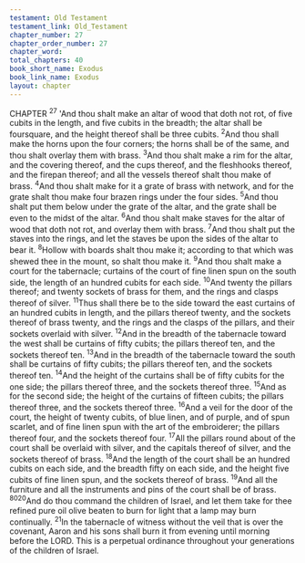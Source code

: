 ```yaml
---
testament: Old Testament
testament_link: Old_Testament
chapter_number: 27
chapter_order_number: 27
chapter_word: 
total_chapters: 40
book_short_name: Exodus
book_link_name: Exodus
layout: chapter
---
```


CHAPTER <sup>27</sup>
'And thou shalt make an altar of wood that doth not rot, of five cubits in the
length, and five cubits in the breadth; the altar shall be foursquare, and the height
thereof shall be three cubits. <sup>2</sup>And thou shall make the horns upon the four corners;
the horns shall be of the same, and thou shalt overlay them with brass. <sup>3</sup>And thou
shalt make a rim for the altar, and the covering thereof, and the cups thereof, and the
flesh­hooks thereof, and the fire­pan thereof; and all the vessels thereof shalt thou
make of brass. <sup>4</sup>And thou shalt make for it a grate of brass with network, and for the
grate shalt thou make four brazen rings under the four sides. <sup>5</sup>And thou shalt put
them below under the grate of the altar, and the grate shall be even to the midst of the
altar. <sup>6</sup>And thou shalt make staves for the altar of wood that doth not rot, and overlay
them with brass. <sup>7</sup>And thou shalt put the staves into the rings, and let the staves be
upon the sides of the altar to bear it. <sup>8</sup>Hollow with boards shalt thou make it; according
to that which was shewed thee in the mount, so shalt thou make it. 
<sup>9</sup>And thou shalt make a court for the tabernacle; curtains of the court of fine
linen spun on the south side, the length of an hundred cubits for each side. <sup>10</sup>And
twenty the pillars thereof; and twenty sockets of brass for them, and the rings and
clasps thereof of silver. <sup>11</sup>Thus shall there be to the side toward the east curtains of an
hundred cubits in length, and the pillars thereof twenty, and the sockets thereof of
brass twenty, and the rings and the clasps of the pillars, and their sockets overlaid with
silver. <sup>12</sup>And in the breadth of the tabernacle toward the west shall be curtains of fifty
cubits; the pillars thereof ten, and the sockets thereof ten. <sup>13</sup>And in the breadth of the
tabernacle toward the south shall be curtains of fifty cubits; the pillars thereof ten, and
the sockets thereof ten. <sup>14</sup>And the height of the curtains shall be of fifty cubits for the
one side; the pillars thereof three, and the sockets thereof three. <sup>15</sup>And as for the
second side; the height of the curtains of fifteen cubits; the pillars thereof three, and the
sockets thereof three. <sup>16</sup>And a veil for the door of the court, the height of twenty cubits,
of blue linen, and of purple, and of spun scarlet, and of fine linen spun with the art of
the embroiderer; the pillars thereof four, and the sockets thereof four. <sup>17</sup>All the pillars
round about of the court shall be overlaid with silver, and the capitals thereof of silver,
and the sockets thereof of brass. <sup>18</sup>And the length of the court shall be an hundred
cubits on each side, and the breadth fifty on each side, and the height five cubits of fine
linen spun, and the sockets thereof of brass. <sup>19</sup>And all the furniture and all the
instruments and pins of the court shall be of brass. <sup>8020</sup>And do thou command the children of Israel, and let them take for thee
refined pure oil olive beaten to burn for light that a lamp may burn continually. <sup>21</sup>In the
tabernacle of witness without the veil that is over the covenant, Aaron and his sons
shall  burn  it  from  evening  until  morning  before  the  LORD.  This  is  a  perpetual
ordinance throughout your generations of the children of Israel.